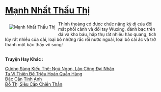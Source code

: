 <a href="https://truyentiki.com/manh-nhat-thau-thi.33625/" title="Mạnh Nhất Thấu Thị"><h1>Mạnh Nhất Thấu Thị</h1></a><div style="display:table"><img align="right" style="float: left; padding: 10px;" src="https://truyentiki.com/a/img/str/src/33625.jpg" alt="Mạnh Nhất Thấu Thị">Thỉnh thoảng có được chức năng kỳ dị của đôi mắt phối cảnh và đôi tay Wuxing, đánh bạc trên đá và kho báu, hấp thụ rất nhiều hào quang, tích lũy rất nhiều của cải, loại bỏ những rắc rối nước ngoài, loại bỏ cái ác và trở thành một bậc thầy vô song!</div><p><br><b>Truyện Hay Khác :</b></p><a href="https://truyentiki.com/cuong-sung-kieu-the-ngu-ngon-lao-cong-dai-nhan.33624/" alt="Cường Sủng Kiều Thê: Ngủ Ngon, Lão Công Đại Nhân">Cường Sủng Kiều Thê: Ngủ Ngon, Lão Công Đại Nhân</a><br/><a href="https://github.com/nownovels/top500/tree/master/truyenhay/33844/" alt="Ta Vì Thiên Đế Triệu Hoán Quần Hùng">Ta Vì Thiên Đế Triệu Hoán Quần Hùng</a><br/><a href="https://github.com/nownovels/top500/tree/master/truyenhay/33568/" alt="Đặc Cần Tinh Anh">Đặc Cần Tinh Anh</a><br/><a href="https://github.com/nownovels/top500/tree/master/truyenhay/33936/" alt="Đô Thị Siêu Cấp Chiến Thần">Đô Thị Siêu Cấp Chiến Thần</a><br/>